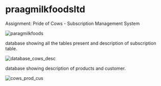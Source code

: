 # praagmilkfoodsltd
 Assignment: Pride of Cows - Subscription Management System


 ![paragmilkfoods](https://github.com/user-attachments/assets/09972462-f6bb-4352-9885-075394530409)

database showing all the tables present and description of subscription table.

![database_cows_desc](https://github.com/user-attachments/assets/8b5517d7-599f-44e2-a55c-3cc9efb654cc)

database showing description of products and customer.

![cows_prod_cus](https://github.com/user-attachments/assets/38fda3ec-de34-4609-8007-b4e4df4f761b)


